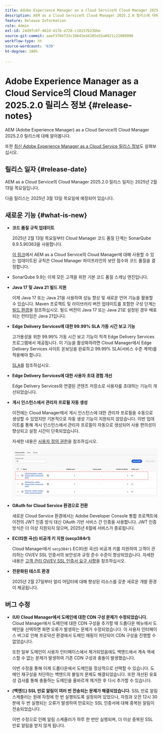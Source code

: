 ```yaml
---
title: Adobe Experience Manager as a Cloud Service의 Cloud Manager 2025.2.0 릴리스 정보
description: AEM as a Cloud Service의 Cloud Manager 2025.2.0 릴리스에 대해 알아봅니다.
feature: Release Information
role: Admin
exl-id: 24d9fc6f-462d-417b-a728-c18157b23bbe
source-git-commit: aaef376b733c10643e44205e55a0921c22008990
workflow-type: ht
source-wordcount: '639'
ht-degree: 100%

---
```


# Adobe Experience Manager as a Cloud Service의 Cloud Manager 2025.2.0 릴리스 정보 {#release-notes}

<!-- https://wiki.corp.adobe.com/pages/viewpage.action?pageId=3389843928 -->

AEM (Adobe Experience Manager) as a Cloud Service의 Cloud Manager 2025.2.0 릴리스에 대해 알아봅니다.


또한 [최신 Adobe Experience Manager as a Cloud Service 릴리스 정보](/help/release-notes/release-notes-cloud/release-notes-current.md)도 살펴보십시오.

## 릴리스 일자 {#release-date}

AEM as a Cloud Service의 Cloud Manager 2025.2.0 릴리스 일자는 2025년 2월 13일 목요일입니다.

다음 릴리스는 2025년 3월 13일 목요일에 예정되어 있습니다.

## 새로운 기능 {#what-is-new}

* **코드 품질 규칙 업데이트**

  2025년 2월 13일 목요일부터 Cloud Manager 코드 품질 단계는 SonarQube 9.9.5.90363을 사용합니다.

  [이 링크](/help/implementing/cloud-manager/code-quality-testing.md#understanding-code-quality-rules)에서 AEM as a Cloud Service의 Cloud Manager에 대해 사용할 수 있는 업데이트된 규칙은 Cloud Manager 파이프라인의 보안 점수와 코드 품질을 결정합니다.

* SonarQube 9.9는 이제 모든 고객을 위한 기본 코드 품질 스캐닝 엔진입니다.

* **Java 17 및 Java 21 빌드 지원**

  이제 Java 17 또는 Java 21을 사용하여 성능 향상 및 새로운 언어 기능을 활용할 수 있습니다. Maven 프로젝트 및 라이브러리 버전 업데이트를 포함한 구성 단계는 [빌드 환경](/help/implementing/cloud-manager/getting-access-to-aem-in-cloud/build-environment-details.md)을 참조하십시오. 빌드 버전이 Java 17 또는 Java 21로 설정된 경우 배포되는 런타임은 Java 21입니다.

* **Edge Delivery Services에 대한 99.99% SLA 가동 시간 보고 기능**

  고가용성을 위한 99.99% 가동 시간 보고 기능이 적격 Edge Delivery Services 프로그램에서 제공됩니다. 이 기능을 활성화하려면 Cloud Manager에서 Edge Delivery Services 사이트 온보딩을 완료하고 99.99% SLA(서비스 수준 계약)를 적용해야 합니다.

  [SLA](/help/implementing/cloud-manager/getting-access-to-aem-in-cloud/creating-production-programs.md#sla)를 참조하십시오.

* **Edge Delivery Services에 대한 사용자 초대 경험 개선**

  Edge Delivery Services와 연결된 콘텐츠 저장소로 사용자를 초대하는 기능이 개선되었습니다. <!-- CMGR-65331 -->

* **게시 인스턴스에서 관리자 프로필 자동 생성**

  이전에는 Cloud Manager에서 게시 인스턴스에 대한 관리자 프로필을 수동으로 생성할 수 있었지만 기본적으로 자동 생성 기능이 지원되지 않았습니다. 이번 업데이트를 통해 게시 인스턴스에서 관리자 프로필이 자동으로 생성되어 사용 편의성이 향상되고 설정 시간이 단축되었습니다.

  자세한 내용은 [사용자 정의 권한](/help/implementing/cloud-manager/custom-permissions.md)을 참조하십시오.

  ![파이프라인 활동 필터링](/help/implementing/cloud-manager/release-notes/assets/product-profiles.png)

* **OAuth for Cloud Service 환경으로 전환**

  새로운 Cloud Service 환경에서는 Adobe Developer Console 통합 프로젝트에 이전의 JWT 인증 방식 대신 OAuth 기반 서비스 간 인증을 사용합니다. JWT 인증 방식은 더 이상 지원되지 않으며, 2025년 6월에 서비스가 종료됩니다.

* **EC(타원 곡선) 비공개 키 지원 (secp384r1)**

  Cloud Manager에서 `secp384r1` EC(타원 곡선) 비공개 키를 지원하여 고객이 관리하는 OV/EV SSL 인증서의 보안성과 규정 준수 수준이 향상되었습니다.
자세한 내용은 [고객 관리 OV/EV SSL 인증서 요구 사항](/help/implementing/cloud-manager/managing-ssl-certifications/introduction-to-ssl-certificates.md#requirements)을 참조하십시오. <!-- CMGR-63636 -->

* **전문화된 테스트 환경**

  2025년 2월 27일부터 얼리 어답터에 대해 향상된 리소스를 갖춘 새로운 개발 환경이 제공됩니다.


<!--
## Early adoption program {#early-adoption}

Be a part of Cloud Manager's early adoption program and have a chance to test upcoming features. -->


## 버그 수정

* **(UI) Cloud Manager에서 도메인에 대한 CDN 구성 문제가 수정되었습니다.**
Cloud Manager에서 도메인에 대한 CDN 구성을 추가할 때 드롭다운 메뉴에서 도메인을 선택하면 화면 오류가 발생하는 문제가 수정되었습니다. 이 사용자 인터페이스 버그로 인해 프로덕션 환경에서 도메인 매핑이 차단되어 CDN 구성을 진행할 수 없었습니다.

  또한 일부 도메인이 사용자 인터페이스에서 제거되었음에도 백엔드에서 계속 액세스할 수 없는 문제가 발생하여 기존 CDN 구성과 충돌이 발생했습니다.

  이번 수정을 통해 이제 드롭다운에서 도메인을 정상적으로 선택할 수 있습니다. 도메인 재구성을 차단하는 백엔드의 불일치 문제도 해결되었습니다. 또한 개선된 유효성 검사를 통해 충돌하는 도메인을 올바르게 제거한 후 다시 추가할 수 있습니다.<!-- CMGR-64888 -->
* **(백엔드) SSL 만료 알림이 여러 번 전송되는 문제가 해결되었습니다.**
SSL 만료 알림 스케줄러는 원래 자정에 한 번 실행되도록 설정되어 있었으나, 자정과 오전 12시 30분에 두 번 실행되는 오류가 발생하여 만료되는 SSL 인증서에 대해 중복된 알림이 전송되었습니다.

  이번 수정으로 인해 알림 스케줄러가 하루 한 번만 실행되며, 더 이상 중복된 SSL 만료 알림을 받지 않게 됩니다. <!-- CMGR-64748 -->




<!-- ## Known issues {#known-issues} -->
